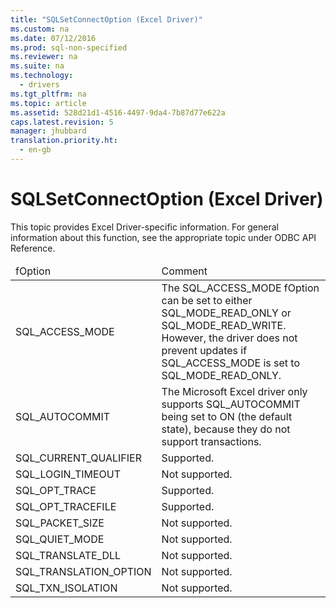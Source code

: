 ```yaml
---
title: "SQLSetConnectOption (Excel Driver)"
ms.custom: na
ms.date: 07/12/2016
ms.prod: sql-non-specified
ms.reviewer: na
ms.suite: na
ms.technology: 
  - drivers
ms.tgt_pltfrm: na
ms.topic: article
ms.assetid: 528d21d1-4516-4497-9da4-7b87d77e622a
caps.latest.revision: 5
manager: jhubbard
translation.priority.ht: 
  - en-gb
---
```

# SQLSetConnectOption (Excel Driver)
<?xml version="1.0" encoding="utf-8"?>
<developerConceptualDocument xmlns="http://ddue.schemas.microsoft.com/authoring/2003/5" xmlns:xlink="http://www.w3.org/1999/xlink" xmlns:xsi="http://www.w3.org/2001/XMLSchema-instance" xsi:schemaLocation="http://ddue.schemas.microsoft.com/authoring/2003/5 http://dduestorage.blob.core.windows.net/ddueschema/developer.xsd">
  <introduction>
    <alert class="note">
      <para>This topic provides Excel Driver-specific information. For general information about this function, see the appropriate topic under <legacyLink xlink:href="b7a49774-f458-44ce-9a04-a0457501405b">ODBC API Reference</legacyLink>.</para>
    </alert>
    <table xmlns:caps="http://schemas.microsoft.com/build/caps/2013/11">
      <thead>
        <tr>
          <TD>
            <para>fOption</para>
          </TD>
          <TD>
            <para>Comment</para>
          </TD>
        </tr>
      </thead>
      <tbody>
        <tr>
          <TD>
            <para>SQL_ACCESS_MODE</para>
          </TD>
          <TD>
            <para>The SQL_ACCESS_MODE fOption can be set to either SQL_MODE_READ_ONLY or SQL_MODE_READ_WRITE. However, the driver does not prevent updates if SQL_ACCESS_MODE is set to SQL_MODE_READ_ONLY.</para>
          </TD>
        </tr>
        <tr>
          <TD>
            <para>SQL_AUTOCOMMIT</para>
          </TD>
          <TD>
            <para>The Microsoft Excel driver only supports SQL_AUTOCOMMIT being set to ON (the default state), because they do not support transactions.</para>
          </TD>
        </tr>
        <tr>
          <TD>
            <para>SQL_CURRENT_QUALIFIER</para>
          </TD>
          <TD>
            <para>Supported.</para>
          </TD>
        </tr>
        <tr>
          <TD>
            <para>SQL_LOGIN_TIMEOUT</para>
          </TD>
          <TD>
            <para>Not supported.</para>
          </TD>
        </tr>
        <tr>
          <TD>
            <para>SQL_OPT_TRACE</para>
          </TD>
          <TD>
            <para>Supported.</para>
          </TD>
        </tr>
        <tr>
          <TD>
            <para>SQL_OPT_TRACEFILE</para>
          </TD>
          <TD>
            <para>Supported.</para>
          </TD>
        </tr>
        <tr>
          <TD>
            <para>SQL_PACKET_SIZE</para>
          </TD>
          <TD>
            <para>Not supported.</para>
          </TD>
        </tr>
        <tr>
          <TD>
            <para>SQL_QUIET_MODE</para>
          </TD>
          <TD>
            <para>Not supported.</para>
          </TD>
        </tr>
        <tr>
          <TD>
            <para>SQL_TRANSLATE_DLL</para>
          </TD>
          <TD>
            <para>Not supported.</para>
          </TD>
        </tr>
        <tr>
          <TD>
            <para>SQL_TRANSLATION_OPTION</para>
          </TD>
          <TD>
            <para>Not supported.</para>
          </TD>
        </tr>
        <tr>
          <TD>
            <para>SQL_TXN_ISOLATION</para>
          </TD>
          <TD>
            <para>Not supported.</para>
          </TD>
        </tr>
      </tbody>
    </table>
  </introduction>
  <relatedTopics />
</developerConceptualDocument>